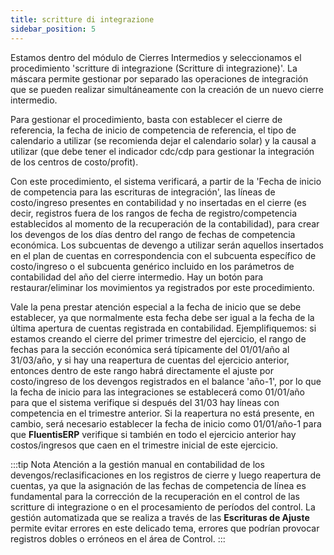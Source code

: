 ```yaml
---
title: scritture di integrazione
sidebar_position: 5
---
```


Estamos dentro del módulo de Cierres Intermedios y seleccionamos el procedimiento 'scritture di integrazione (Scritture di integrazione)'. La máscara permite gestionar por separado las operaciones de integración que se pueden realizar simultáneamente con la creación de un nuevo cierre intermedio.

Para gestionar el procedimiento, basta con establecer el cierre de referencia, la fecha de inicio de competencia de referencia, el tipo de calendario a utilizar (se recomienda dejar el calendario solar) y la causal a utilizar (que debe tener el indicador cdc/cdp para gestionar la integración de los centros de costo/profit).

Con este procedimiento, el sistema verificará, a partir de la 'Fecha de inicio de competencia para las escrituras de integración', las líneas de costo/ingreso presentes en contabilidad y no insertadas en el cierre (es decir, registros fuera de los rangos de fecha de registro/competencia establecidos al momento de la recuperación de la contabilidad), para crear los devengos de los días dentro del rango de fechas de competencia económica. Los subcuentas de devengo a utilizar serán aquellos insertados en el plan de cuentas en correspondencia con el subcuenta específico de costo/ingreso o el subcuenta genérico incluido en los parámetros de contabilidad del año del cierre intermedio. Hay un botón para restaurar/eliminar los movimientos ya registrados por este procedimiento.

Vale la pena prestar atención especial a la fecha de inicio que se debe establecer, ya que normalmente esta fecha debe ser igual a la fecha de la última apertura de cuentas registrada en contabilidad. Ejemplifiquemos: si estamos creando el cierre del primer trimestre del ejercicio, el rango de fechas para la sección económica será típicamente del 01/01/año al 31/03/año, y si hay una reapertura de cuentas del ejercicio anterior, entonces dentro de este rango habrá directamente el ajuste por costo/ingreso de los devengos registrados en el balance 'año-1', por lo que la fecha de inicio para las integraciones se establecerá como 01/01/año para que el sistema verifique si después del 31/03 hay líneas con competencia en el trimestre anterior. Si la reapertura no está presente, en cambio, será necesario establecer la fecha de inicio como 01/01/año-1 para que **FluentisERP** verifique si también en todo el ejercicio anterior hay costos/ingresos que caen en el trimestre inicial de este ejercicio.

:::tip Nota
Atención a la gestión manual en contabilidad de los devengos/reclasificaciones en los registros de cierre y luego reapertura de cuentas, ya que la asignación de las fechas de competencia de línea es fundamental para la corrección de la recuperación en el control de las scritture di integrazione o en el procesamiento de períodos del control.
La gestión automatizada que se realiza a través de las **Escrituras de Ajuste** permite evitar errores en este delicado tema, errores que podrían provocar registros dobles o erróneos en el área de Control.
:::